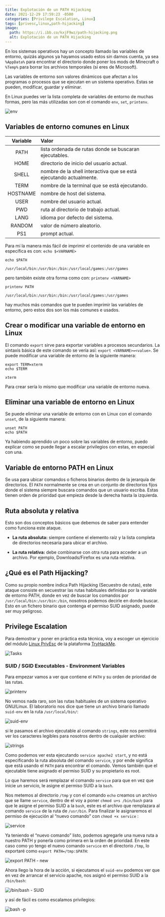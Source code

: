```yaml
---
title: Explotación de un PATH Hijacking
date: 2021-12-29 17:59:23 -0500
categories: [Privilege Escalation, Linux]
tags: [privesc,linux,path-hijacking]
image:
  path: https://i.ibb.co/kxjF9wz/path-hijacking.png
  alt: Explotación de un PATH Hijacking 
---
```


En los sistemas operativos hay un concepto llamado las variables de entorno, quizás algunos ya hayamos usado estos sin darnos cuenta, ya sea `%AppData%` para encontrar el directorio donde poner los mods de Minecraft o `%Temp%` para borrar los archivos temporales (si eres de Microsoft).

Las variables de entorno son valores dinámicos que afectan a los programas o procesos que se ejecutan en un sistema operativo. Estas se pueden, modificar, guardar y eliminar.

En Linux puedes ver la lista completa de variables de entorno de muchas formas, pero las más utilizadas son con el comando `env`, `set`, `printenv`.

![env](https://i.ibb.co/ZKtDH90/1.png)

## Variables de entorno comunes en Linux

| Variable | Valor |
|:-:|:-|
| PATH | lista ordenada de rutas donde se buscaran ejecutables. |
| HOME | directorio de inicio del usuario actual. |
| SHELL | nombre de la shell interactiva que se está ejecutando actualmente. |
| TERM | nombre de la terminal que se está ejecutando. |
| HOSTNAME | nombre de host del sistema. |
| USER | nombre del usuario actual. |
| PWD | ruta al directorio de trabajo actual. |
| LANG | idioma por defecto del sistema. |
| RANDOM | valor de número aleatorio. |
| PS1 | prompt actual. |

Para mí la manera más fácil de imprimir el contenido de una variable en específica es con: `echo $<VARNAME>`

```terminal
echo $PATH

/usr/local/bin:/usr/bin:/bin:/usr/local/games:/usr/games
```

pero también existe otra forma como con: `printenv <VARNAME>`

```terminal
printenv PATH

/usr/local/bin:/usr/bin:/bin:/usr/local/games:/usr/games
```

hay muchos más comandos que te pueden imprimir las variables de entorno, pero estos dos son los más comunes e usados.

## Crear o modificar una variable de entorno en Linux

El comando `export` sirve para exportar variables a procesos secundarios. La sintaxis básica de este comando se vería así: `export <VARNAME>=<value>`. Se puede modificar una variable de entorno de la siguiente manera:

```
export TERM=xterm
echo $TERM

xterm
```

Para crear sería lo mismo que modificar una variable de entorno nueva.

## Eliminar una variable de entorno en Linux

Se puede eliminar una variable de entorno con en Linux con el comando `unset`, de la siguiente manera:

```terminal
unset PATH
echo $PATH
```

Ya habiendo aprendido un poco sobre las variables de entorno, puedo explicar como se puede llegar a escalar privilegios con estas, en especial con una.

## Variable de entorno PATH en Linux

Se usa para ubicar comandos o ficheros binarios dentro de la jerarquía de directorios. El `PATH` normalmente se crea en un conjunto de directorios fijos donde el sistema siempre buscara comandos que un usuario escriba. Estas tienen orden de prioridad que empieza desde la derecha hasta la izquierda.

## Ruta absoluta y relativa

Esto son dos conceptos básicos que debemos de saber para entender como funciona este ataque.

-   **La ruta absoluta:** siempre contiene el elemento raíz y la lista completa de directorios necesaria para ubicar el archivo.
    
-   **La ruta relativa:** debe combinarse con otra ruta para acceder a un archivo. Por ejemplo, Downloads/Firefox es una ruta relativa.

## ¿Qué es el Path Hijacking?

Como su propio nombre indica Path Hijacking (Secuestro de rutas), este ataque consiste en secuestrar las rutas habituales definidas por la variable de entorno PATH, donde en vez de buscar los comandos por `/usr/local/bin:/usr/bin:/bin`, nosotros podemos decirle en donde buscar. Esto en un fichero binario que contenga el permiso SUID asignado, puede ser muy peligroso.

## Privilege Escalation

Para demostrar y poner en práctica esta técnica, voy a escoger un ejercicio del módulo [Linux PrivEsc](https://tryhackme.com/room/linuxprivesc) de la plataforma [TryHackMe](https://tryhackme.com/).

![Tasks](https://i.ibb.co/Gt0FkZC/linux-privesc.png)

### SUID / SGID Executables - Environment Variables

Para empezar vamos a ver que contiene el `PATH` y su orden de prioridad de las rutas.

![printenv](https://i.ibb.co/cKqgYkQ/2.png)

No vemos nada raro, son las rutas habituales de un sistema operativo GNU/Linux. El laboratorio nos dice que tiene un archivo binario llamado `suid-env` en la ruta `/usr/local/bin/`:

![suid-env](https://i.ibb.co/qkLZBHc/3.png)

si le pasamos el archivo ejecutable al comando `strings`, este nos permitirá ver los caracteres legibles para nosotros dentro de cualquier archivo:

![strings](https://i.ibb.co/RQwsFMz/4.png)

Como podemos ver esta ejecutando `service apache2 start`, y no está especificando la ruta absoluta del comando `service`, y por ende significa que está usando el `PATH` para encontrar el comando. Vemos también que el ejecutable tiene asignado el permiso SUID y su propietario es root.

Lo que haremos será remplazar el comando `service` para que en vez que inicie un servicio, le asigne el permiso SUID a la `bash`.

Nos metemos al directorio `/tmp` y con el comando `echo` creamos un archivo que se llame `service`, dentro de el voy a poner `chmod u+s /bin/bash` para que le asigne el permiso SUID a la `bash`, este es el archivo que remplazara al comando `service` de la ruta de `/usr/bin`. Para finalizar le asignaremos el permiso de ejecución al “nuevo comando” con `chmod +x service` :

![service](https://i.ibb.co/d0gH0LQ/5.png)

Ya teniendo el “nuevo comando” listo, podemos agregarle una nueva ruta a nuestro PATH y ponerla como primera en la orden de prioridad. En este caso como yo tengo el nuevo comando `service` en el directorio `/tmp`, lo exportaré como `export PATH=/tmp:$PATH`:

![export PATH - new](https://i.ibb.co/C73Ts28/6.png)

Ahora llego la hora de la acción, si ejecutamos el `suid-env` podemos ver que en vez de arrancar el servicio apache, nos asignó el permiso SUID a la `/bin/bash`:

![/bin/bash - SUID](https://i.ibb.co/pz16rD0/7.png)

y así de fácil es como escalamos privilegios:

![bash -p](https://i.ibb.co/DWvVgX9/8.png)

